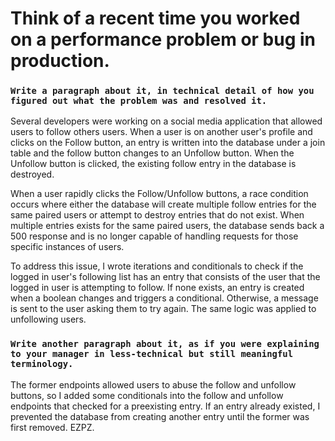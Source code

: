 # Think of a recent time you worked on a performance problem or bug in production.
### `Write a paragraph about it, in technical detail of how you figured out what the problem was and resolved it.`
Several developers were working on a social media application that allowed users to follow others users. When a user is on another user's profile and clicks on the Follow button, an entry is written into the database under a join table and the follow button changes to an Unfollow button. When the Unfollow button is clicked, the existing follow entry in the database is destroyed.

When a user rapidly clicks the Follow/Unfollow buttons, a race condition occurs where either the database will create multiple follow entries for the same paired users or attempt to destroy entries that do not exist. When multiple entries exists for the same paired users, the database sends back a 500 response and is no longer capable of handling requests for those specific instances of users.

To address this issue, I wrote iterations and conditionals to check if the logged in user's following list has an entry that consists of the user that the logged in user is attempting to follow. If none exists, an entry is created when a boolean changes and triggers a conditional. Otherwise, a message is sent to the user asking them to try again. The same logic was applied to unfollowing users.

### `Write another paragraph about it, as if you were explaining to your manager in less-technical but still meaningful terminology.`
The former endpoints allowed users to abuse the follow and unfollow buttons, so I added some conditionals into the follow and unfollow endpoints that checked for a preexisting entry. If an entry already existed, I prevented the database from creating another entry until the former was first removed. EZPZ.
